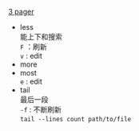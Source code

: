 [3 pager](https://www.baeldung.com/linux/more-less-most-commands)

- less  
  能上下和搜索  
  `F` ：刷新  
  `v` : edit
- more
- most  
  `e` : edit
- tail  
  最后一段  
  `-f` : 不断刷新  
  `tail --lines count path/to/file`
